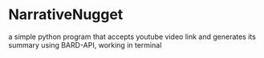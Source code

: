 # NarrativeNugget
 a simple python program that accepts youtube video link and generates its summary using BARD-API, working in terminal
